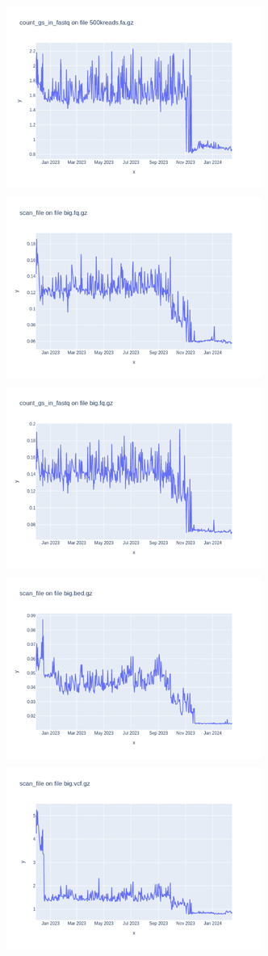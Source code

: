![](results/count_gs_in_fastq-500kreads.fa.gz.png)

![](results/scan_file-big.fq.gz.png)

![](results/count_gs_in_fastq-big.fq.gz.png)

![](results/scan_file-big.bed.gz.png)

![](results/scan_file-big.vcf.gz.png)

